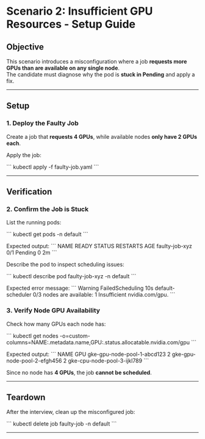 # Scenario 2: Insufficient GPU Resources - Setup Guide

## **Objective**
This scenario introduces a misconfiguration where a job **requests more GPUs than are available on any single node**.  
The candidate must diagnose why the pod is **stuck in Pending** and apply a fix.

---

## **Setup**

### **1️. Deploy the Faulty Job**
Create a job that **requests 4 GPUs**, while available nodes **only have 2 GPUs each**.

Apply the job:

\```
kubectl apply -f faulty-job.yaml
\```

---

## **Verification**

### **2️. Confirm the Job is Stuck**
List the running pods:

\```
kubectl get pods -n default
\```

Expected output:
\```
NAME           READY   STATUS    RESTARTS   AGE
faulty-job-xyz   0/1     Pending   0          2m
\```

Describe the pod to inspect scheduling issues:

\```
kubectl describe pod faulty-job-xyz -n default
\```

Expected error message:
\```
Warning  FailedScheduling  10s  default-scheduler  0/3 nodes are available: 1 Insufficient nvidia.com/gpu.
\```

### **3️. Verify Node GPU Availability**
Check how many GPUs each node has:

\```
kubectl get nodes -o=custom-columns=NAME:.metadata.name,GPU:.status.allocatable.nvidia\.com/gpu
\```

Expected output:
\```
NAME                                   GPU
gke-gpu-node-pool-1-abcd123            2
gke-gpu-node-pool-2-efgh456            2
gke-cpu-node-pool-3-ijkl789            <none>
\```

Since no node has **4 GPUs**, the job **cannot be scheduled**.

---

## **Teardown**
After the interview, clean up the misconfigured job:

\```
kubectl delete job faulty-job -n default
\```

---